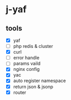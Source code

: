 # j-yaf

## tools

-   [x] yaf
-   [ ] php redis & cluster
-   [x] curl
-   [ ] error handle
-   [ ] params vaild
-   [x] nginx config
-   [x] yac
-   [x] auto register namespace
-   [x] return json & jsonp
-   [x] router
